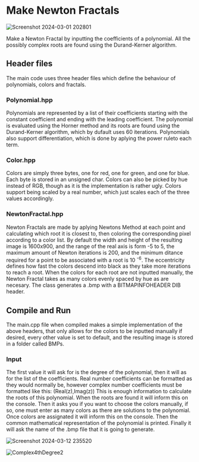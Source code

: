 # Make Newton Fractals

![Screenshot 2024-03-01 202801](https://github.com/All23tor/MakeNewtonFractals/assets/158845088/e6f05c03-f742-46b5-84c5-8bd84f10e020)

Make a Newton Fractal by inputting the coefficients of a polynomial. All the possibly complex roots are found using the Durand-Kerner algorithm. 

## Header files

The main code uses three header files which define the behaviour of polynomials, colors and fractals.

### Polynomial.hpp

Polynomials are represented by a list of their coefficients starting with the constant coefficient and ending with the leading coefficient. 
The polynomial is evaluated using the Horner method and its roots are found using the Durand-Kerner algorithm, which by dufault uses 60 iterations.
Polynomials also support differentiation, which is done by aplying the power ruleto each term.

### Color.hpp

Colors are simply three bytes, one for red, one for green, and one for blue. Each byte is stored in an unsigned char.
Colors can also be picked by hue instead of RGB, though as it is the implementation is rather ugly.
Colors support being scaled by a real number, which just scales each of the three values accordingly.

### NewtonFractal.hpp

Newton Fractals are made by aplying Newtons Method at each point and calculating which root it is closest to, then coloring the corresponding pixel according to a color list.
By default the width and height of the resulting image is 1600x900, and the range of the real axis is form -5 to 5, the maximum amount of Newton iterations is 200, and the minimum ditance required for a point to be associated with a root is 10 <sup>-6</sup>.
The eccentricity defines how fast the colors descend into black as they take more iterations to reach a root. 
When the colors for each root are not inputted manually, the Newton Fractal takes as many colors evenly spaced by hue as are necesary.
The class generates a .bmp with a BITMAPINFOHEADER DIB header.

## Compile and Run

The main.cpp file when compiled makes a simple implementation of the above headers, that only allows for the colors to be inputted manually if desired, every other value is set to default, and the resulting image is stored in a folder called BMPs.

### Input

The first value it will ask for is the degree of the polynomial, then it will as for the list of the coefficients.
Real number coefficients can be formatted as they would normally be, however complex number coefficients must be formatted like this: (Real(z),Imag(z))
This is enough information to calculate the roots of this polynomial. When the roots are found it will inform this on the console.
Then it asks you if you want to choose the colors manually, if so, one must enter as many colors as there are solutions to the polynomial.
Once colors are assignated it will inform this on the console.
Then the common mathematical representation of the polynomial is printed.
Finally it will ask the name of the .bmp file that it is going to generate.

![Screenshot 2024-03-12 235520](https://github.com/All23tor/MakeNewtonFractals/assets/158845088/4b6f92c6-5a43-4aaf-b1f6-1d0b2099315a)

![Complex4thDegree2](https://github.com/All23tor/MakeNewtonFractals/assets/158845088/20423e7c-73ae-41cc-9112-47d74c51b4ce)
